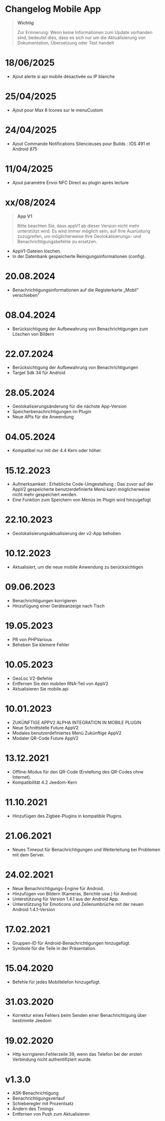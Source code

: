 # Changelog Mobile App

> **Wichtig**
>
> Zur Erinnerung: Wenn keine Informationen zum Update vorhanden sind, bedeutet dies, dass es sich nur um die Aktualisierung von Dokumentation, Übersetzung oder Text handelt

# 18/06/2025

- Ajout alerte si api mobile désactivée ou IP blanche

# 25/04/2025

- Ajout pour Max 8 Icones sur le menuCustom


# 24/04/2025

- Ajout Commande Notifications Silencieuses pour Builds : IOS 491 et Android 875


# 11/04/2025

- Ajout paramètre Envoi NFC Direct au plugin après lecture

# xx/08/2024

> **App V1**
>
> Bitte beachten Sie, dass appV1 ab dieser Version nicht mehr unterstützt wird.
> Es wird immer möglich sein, auf Ihre Ausrüstung zuzugreifen, um möglicherweise Ihre Geolokalisierungs- und Benachrichtigungsbefehle zu ersetzen.

- AppV1-Dateien löschen.
- In der Datenbank gespeicherte Reinigungsinformationen (config).

# 20.08.2024

- Benachrichtigungsinformationen auf die Registerkarte „Mobil“ verschieben"

# 08.04.2024

- Berücksichtigung der Aufbewahrung von Benachrichtigungen zum Löschen von Bildern


# 22.07.2024

- Berücksichtigung der Aufbewahrung von Benachrichtigungen
- Target Sdk 34 für Android

# 28.05.2024

- Geolokalisierungsänderung für die nächste App-Version
- Speicherbenachrichtigungen im Plugin
- Neue APIs für die Anwendung

# 04.05.2024

- Kompatibel nur mit der 4.4 Kern oder höher.

# 15.12.2023

- Aufmerksamkeit : Erhebliche Code-Umgestaltung : Das zuvor auf der AppV2 gespeicherte benutzerdefinierte Menü kann möglicherweise nicht mehr gespeichert werden.
- Eine Funktion zum Speichern von Menüs im Plugin wird hinzugefügt


# 22.10.2023

- Geolokalisierungsaktualisierung der v2-App behoben

# 10.12.2023

- Aktualisiert, um die neue mobile Anwendung zu berücksichtigen

# 09.06.2023

- Benachrichtigungen korrigieren
- Hinzufügung einer Geräteanzeige nach Tisch

# 19.05.2023

- PR von PHPVarious
- Beheben Sie kleinere Fehler

# 10.05.2023

- GeoLoc V2-Befehle
- Entfernen Sie den mobilen RNA-Teil von AppV2
- Aktualisieren Sie mobile.api

# 10.01.2023

- ZUKÜNFTIGE APPV2 ALPHA INTEGRATION IN MOBILE PLUGIN
- Neue Schnittstelle Future AppV2
- Modales benutzerdefiniertes Menü Zukünftige AppV2
- Modaler QR-Code Future AppV2

# 13.12.2021

- Offline-Modus für den QR-Code (Erstellung des QR-Codes ohne Internet).
- Kompatibilität 4.2 Jeedom-Kern

# 11.10.2021

- Hinzufügen des Zigbee-Plugins in kompatible Plugins.

# 21.06.2021

- Neues Timeout für Benachrichtigungen und Weiterleitung bei Problemen mit dem Server.

# 24.02.2021

- Neue Benachrichtigungs-Engine für Android.
- Hinzufügen von Bildern (Kameras, Berichte usw.) für Android.
- Unterstützung für Version 1.4.1 aus der Android App.
- Unterstützung für Emoticons und Zeilenumbrüche mit der neuen Android 1.4.1-Version

# 17.02.2021

- Gruppen-ID für Android-Benachrichtigungen hinzugefügt.
- Symbole für die Teile in der Präsentation.

# 15.04.2020

- Befehle für jedes Mobiltelefon hinzugefügt.

# 31.03.2020

- Korrektur eines Fehlers beim Senden einer Benachrichtigung über bestimmte Jeedom

# 19.02.2020

- Http korrigieren.Fehlerzeile 39, wenn das Telefon bei der ersten Verbindung nicht authentifiziert wurde.

# v1.3.0

- ASK-Benachrichtigung
- Benachrichtigungsverlauf
- Schieberegler mit Prozentsatz
- Ändern des Timings
- Entfernen von Push zum Aktualisieren

